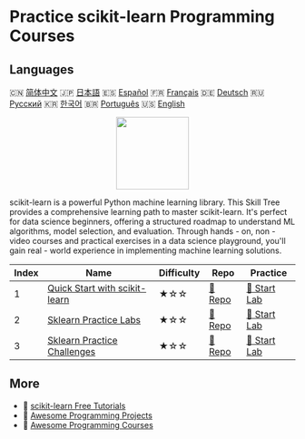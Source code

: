 # Practice scikit-learn Programming Courses

## Languages

🇨🇳 [简体中文](README_zh.md) 🇯🇵 [日本語](README_ja.md) 🇪🇸 [Español](README_es.md) 🇫🇷 [Français](README_fr.md) 🇩🇪 [Deutsch](README_de.md) 🇷🇺 [Русский](README_ru.md) 🇰🇷 [한국어](README_ko.md) 🇧🇷 [Português](README_pt.md) 🇺🇸 [English](README.md) 

<div align="center">
<img width="128px" src="https://file.labex.io/path/N7q3t9dfWfEY.png">
</div>

scikit-learn is a powerful Python machine learning library. This Skill Tree provides a comprehensive learning path to master scikit-learn. It's perfect for data science beginners, offering a structured roadmap to understand ML algorithms, model selection, and evaluation. Through hands - on, non - video courses and practical exercises in a data science playground, you'll gain real - world experience in implementing machine learning solutions.

|   Index | Name                                                                                    | Difficulty   | Repo                                                                   | Practice                                                               |
|---------|-----------------------------------------------------------------------------------------|--------------|------------------------------------------------------------------------|------------------------------------------------------------------------|
|       1 | [Quick Start with scikit-learn](https://labex.io/courses/quick-start-with-scikit-learn) | ★☆☆          | [🔗 Repo](https://github.com/labex-labs/quick-start-with-scikit-learn) | [🚀 Start Lab](https://labex.io/courses/quick-start-with-scikit-learn) |
|       2 | [Sklearn Practice Labs](https://labex.io/courses/sklearn-practice-labs)                 | ★☆☆          | [🔗 Repo](https://github.com/labex-labs/sklearn-practice-labs)         | [🚀 Start Lab](https://labex.io/courses/sklearn-practice-labs)         |
|       3 | [Sklearn Practice Challenges](https://labex.io/courses/sklearn-practice-challenges)     | ★☆☆          | [🔗 Repo](https://github.com/labex-labs/sklearn-practice-challenges)   | [🚀 Start Lab](https://labex.io/courses/sklearn-practice-challenges)   |

## More

- 🔗 [scikit-learn Free Tutorials](https://github.com/labex-labs/sklearn-free-tutorials)
- 🔗 [Awesome Programming Projects](https://github.com/labex-labs/awesome-programming-projects)
- 🔗 [Awesome Programming Courses](https://github.com/labex-labs/awesome-programming-courses)

